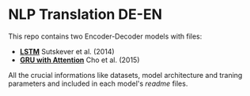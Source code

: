 # NLP Translation DE-EN
This repo contains two Encoder-Decoder models with files:
- [__LSTM__](https://github.com/maciejbalawejder/NLP_Translations/tree/master/Encoder-Decoder%20LSTM) Sutskever et al. (2014)
- [__GRU with Attention__](https://github.com/maciejbalawejder/NLP_Translations/tree/master/Encoder-Decoder%20GRU%20with%20Attention) Cho et al. (2015)

All the crucial informations like datasets, model architecture and traning parameters and included in each model's *readme* files.